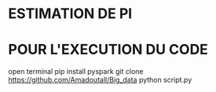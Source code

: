 # ESTIMATION DE PI

# POUR L'EXECUTION DU CODE
open terminal
pip install pyspark
git clone https://github.com/Amadoutall/Big_data
python script.py
